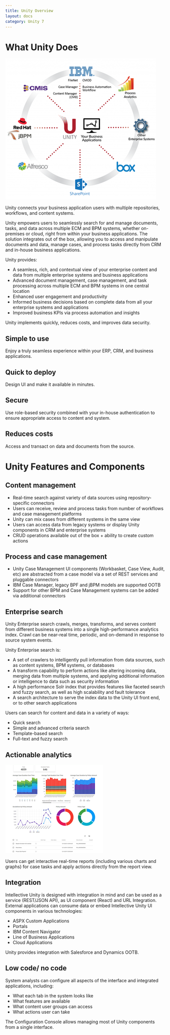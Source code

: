 ```yaml
---
title: Unity Overview
layout: docs
category: Unity 7
---
```

# What Unity Does
 
[![unity-wheel-diagram](unity-overview/images/Wheel-Diagram-Business-Applications-475x445.png)](unity-overview/images/Wheel-Diagram-Business-Applications-1024x959.png)  

Unity connects your business application users with multiple repositories, workflows, and content systems.

Unity empowers users to seamlessly search for and manage documents, tasks, and data across multiple ECM and BPM systems, whether on-premises or cloud, right from within your business applications. The solution integrates out of the box, allowing you to access and manipulate documents and data, manage cases, and process tasks directly from CRM and in-house business applications.

Unity provides: 
- A seamless, rich, and contextual view of your enterprise content and data from multiple enterprise systems and business applications 
- Advanced document management, case management, and task processing across multiple ECM and BPM systems in one central location 
- Enhanced user engagement and productivity 
- Informed business decisions based on complete data from all your enterprise systems and applications 
- Improved business KPIs via process automation and insights 

Unity implements quickly, reduces costs, and improves data security.

## Simple to use 
Enjoy a truly seamless experience within your ERP, CRM, and business applications. 
## Quick to deploy
Design UI and make it available in minutes. 
## Secure
Use role-based security combined with your in-house authentication to ensure appropriate access to content and system. 
## Reduces costs
Access and transact on data and documents from the source. 

# Unity Features and Components

## Content management

- Real-time search against variety of data sources using repository-specific connectors
- Users can receive, review and process tasks from number of workflows and case management platforms
- Unity can mix cases from different systems in the same view
- Users can access data from legacy systems or display Unity components in CRM and enterprise systems 
- CRUD operations available out of the box + ability to create custom actions

## Process and case management

- Unity Case Management UI components (Workbasket, Case View, Audit, etc) are abstracted from a case model via a set of REST services and pluggable connectors
- IBM Case Manager, legacy BPF and jBPM models are supported OOTB   
- Support for other BPM and Case Management systems can be added via additional connectors 

## Enterprise search

Unity Enterprise search crawls, merges, transforms, and serves content from different business systems into a single high-performance analytics index. Crawl can be near-real time, periodic, and on-demand in response to source system events.     

Unity Enterprise search is:
- A set of crawlers to intelligently pull information from data sources, such as content systems, BPM systems, or databases 
- A transform capability to perform actions like altering incoming data, merging data from multiple systems, and applying additional information or intelligence to data such as security information
- A high performance Solr index that provides features like faceted search and fuzzy search, as well as high scalability and fault tolerance
- A search architecture to serve the index data to the Unity UI front end, or to other search applications

Users can search for content and data in a variety of ways:
- Quick search
- Simple and advanced criteria search
- Template-based search
- Full-text and fuzzy search

## Actionable analytics

[![analytics](unity-overview/images/analytics-308x280.png)](unity-overview/images/analytics-770x701.png)  

Users can get interactive real-time reports (including various charts and graphs) for case tasks and apply actions directly from the report view.  

## Integration

Intellective Unity is designed with integration in mind and can be used as a service (REST/JSON API), as UI component (React) and URL Integration.
External applications can consume data or embed Intellective Unity UI components in various technologies:
- ASPX Custom Applications
- Portals
- IBM Content Navigator
- Line of Business Applications
- Cloud Applications 

Unity provides integration with Salesforce and Dynamics OOTB.

## Low code/ no code

System analysts can configure all aspects of the interface and integrated applications, including:  
- What each tab in the system looks like
- What features are available
- What content user groups can access
- What actions user can take

The Configuration Console allows managing most of Unity components from a single interface. 
